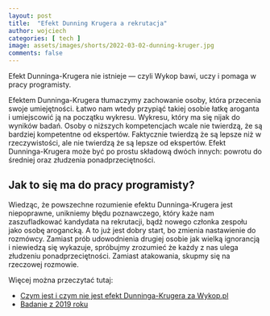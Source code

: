 ```yaml
---
layout: post
title:  "Efekt Dunning Krugera a rekrutacja"
author: wojciech
categories: [ tech ]
image: assets/images/shorts/2022-03-02-dunning-kruger.jpg
comments: false
---
```


Efekt Dunninga-Krugera nie istnieje — czyli Wykop bawi, uczy i pomaga w pracy programisty.

Efektem Dunninga-Krugera tłumaczymy zachowanie osoby, która przecenia swoje umiejętności. Łatwo nam wtedy przypiąć
takiej osobie łatkę aroganta i umiejscowić ją na początku wykresu. Wykresu, który ma się nijak do wyników badań. Osoby o
niższych kompetencjach wcale nie twierdzą, że są bardziej kompetentne od ekspertów. Faktycznie twierdzą że są lepsze niż
w rzeczywistości, ale nie twierdzą że są lepsze od ekspertów.
Efekt Dunninga-Krugera może być po prostu składową dwóch innych: powrotu do średniej oraz złudzenia
ponadprzeciętności.

<h2>Jak to się ma do pracy programisty?</h2>
Wiedząc, że powszechne rozumienie efektu Dunninga-Krugera jest niepoprawne, unikniemy błędu poznawczego, który każe nam
zaszufladkować kandydata na rekrutacji, bądź nowego członka zespołu jako osobę arogancką.
A to już jest dobry start, bo zmienia nastawienie do rozmówcy. Zamiast prób udowodnienia drugiej osobie jak wielką
ignorancją i niewiedzą się wykazuje, spróbujmy zrozumieć że każdy z nas ulega złudzeniu ponadprzeciętności. Zamiast
atakowania, skupmy się na rzeczowej rozmowie.

Więcej można przeczytać tutaj:
- [Czym jest i czym nie jest efekt Dunninga-Krugera za Wykop.pl](https://www.wykop.pl/artykul/6187985/czym-jest-i-czym-nie-jest-efekt-dunninga-krugera/)
- [Badanie z 2019 roku](https://www.gwern.net/docs/iq/2020-gignac.pdf)